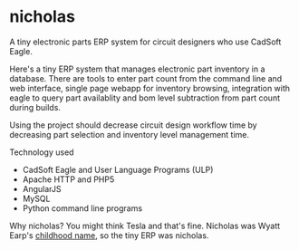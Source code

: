 nicholas
========

A tiny electronic parts ERP system for circuit designers who use CadSoft Eagle.

Here's a tiny ERP system that manages electronic part inventory in a database. There are tools to enter part count from the command line and web interface, single page webapp for inventory browsing, integration with eagle to query part availablity and bom level subtraction from part count during builds.

Using the project should decrease circuit design workflow time by decreasing part selection and inventory level management time. 

Technology used<br>
<ul>
<li>CadSoft Eagle and User Language Programs (ULP)</li>
<li>Apache HTTP and PHP5</li>
<li>AngularJS</li>
<li>MySQL</li>
<li>Python command line programs</li>
</ul>
   
   
Why nicholas? You might think Tesla and that's fine. Nicholas was Wyatt Earp's <a href='http://en.wikipedia.org/wiki/Wyatt_Earp#Early_life'>childhood name</a>, so the tiny ERP was nicholas.  
   

